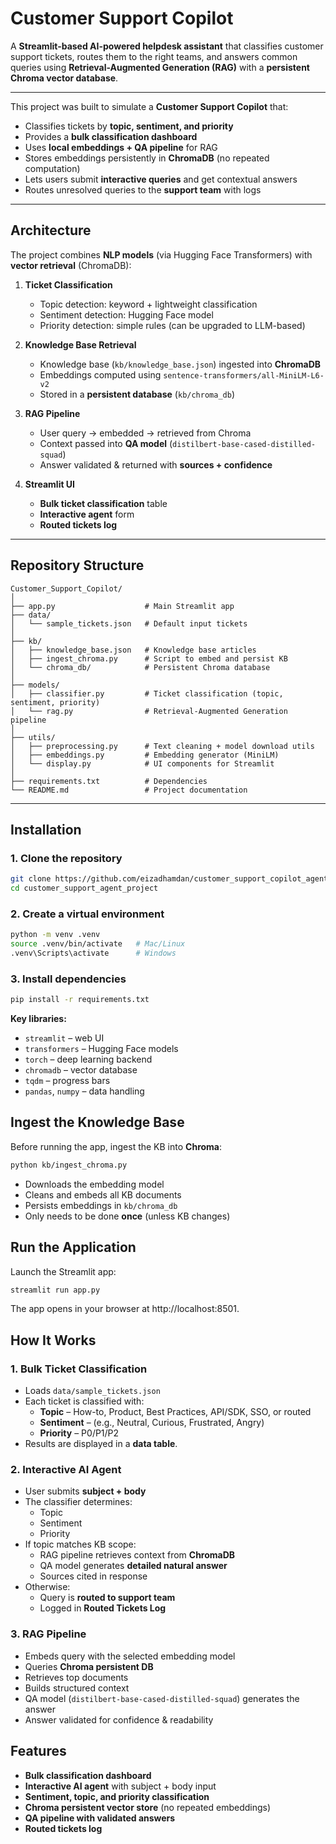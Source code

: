 # Customer Support Copilot

A **Streamlit-based AI-powered helpdesk assistant** that classifies customer support tickets, routes them to the right teams, and answers common queries using **Retrieval-Augmented Generation (RAG)** with a **persistent Chroma vector database**.

---

This project was built to simulate a **Customer Support Copilot** that:

- Classifies tickets by **topic, sentiment, and priority**
- Provides a **bulk classification dashboard**
- Uses **local embeddings + QA pipeline** for RAG
- Stores embeddings persistently in **ChromaDB** (no repeated computation)
- Lets users submit **interactive queries** and get contextual answers
- Routes unresolved queries to the **support team** with logs

---

## Architecture

The project combines **NLP models** (via Hugging Face Transformers) with **vector retrieval** (ChromaDB):

1. **Ticket Classification**
   - Topic detection: keyword + lightweight classification
   - Sentiment detection: Hugging Face model
   - Priority detection: simple rules (can be upgraded to LLM-based)

2. **Knowledge Base Retrieval**
   - Knowledge base (`kb/knowledge_base.json`) ingested into **ChromaDB**
   - Embeddings computed using `sentence-transformers/all-MiniLM-L6-v2`
   - Stored in a **persistent database** (`kb/chroma_db`)

3. **RAG Pipeline**
   - User query → embedded → retrieved from Chroma
   - Context passed into **QA model** (`distilbert-base-cased-distilled-squad`)
   - Answer validated & returned with **sources + confidence**

4. **Streamlit UI**
   - **Bulk ticket classification** table
   - **Interactive agent** form
   - **Routed tickets log**

---

## Repository Structure

```
Customer_Support_Copilot/
│
├── app.py                    # Main Streamlit app
├── data/
│   └── sample_tickets.json   # Default input tickets
│
├── kb/
│   ├── knowledge_base.json   # Knowledge base articles
│   ├── ingest_chroma.py      # Script to embed and persist KB
│   └── chroma_db/            # Persistent Chroma database
│
├── models/
│   ├── classifier.py         # Ticket classification (topic, sentiment, priority)
│   └── rag.py                # Retrieval-Augmented Generation pipeline
│
├── utils/
│   ├── preprocessing.py      # Text cleaning + model download utils
│   ├── embeddings.py         # Embedding generator (MiniLM)
│   └── display.py            # UI components for Streamlit
│
├── requirements.txt          # Dependencies
└── README.md                 # Project documentation
```

---

## Installation

### 1. Clone the repository

```bash
git clone https://github.com/eizadhamdan/customer_support_copilot_agent_project.git
cd customer_support_agent_project
```

### 2. Create a virtual environment

```bash
python -m venv .venv
source .venv/bin/activate   # Mac/Linux
.venv\Scripts\activate      # Windows
```

### 3. Install dependencies

```bash
pip install -r requirements.txt
```

**Key libraries:**

- `streamlit` – web UI
- `transformers` – Hugging Face models
- `torch` – deep learning backend
- `chromadb` – vector database
- `tqdm` – progress bars
- `pandas`, `numpy` – data handling

## Ingest the Knowledge Base

Before running the app, ingest the KB into **Chroma**:

```bash
python kb/ingest_chroma.py
```

- Downloads the embedding model
- Cleans and embeds all KB documents
- Persists embeddings in `kb/chroma_db`
- Only needs to be done **once** (unless KB changes)

## Run the Application

Launch the Streamlit app:

```bash
streamlit run app.py
```

The app opens in your browser at http://localhost:8501.

## How It Works

### 1. Bulk Ticket Classification

- Loads `data/sample_tickets.json`
- Each ticket is classified with:
   - **Topic** – How-to, Product, Best Practices, API/SDK, SSO, or routed
   - **Sentiment** – (e.g., Neutral, Curious, Frustrated, Angry)
   - **Priority** – P0/P1/P2
- Results are displayed in a **data table**.

### 2. Interactive AI Agent

- User submits **subject + body**
- The classifier determines:
   - Topic
   - Sentiment
   - Priority
- If topic matches KB scope:
   - RAG pipeline retrieves context from **ChromaDB**
   - QA model generates **detailed natural answer**
   - Sources cited in response
- Otherwise:
   - Query is **routed to support team**
   - Logged in **Routed Tickets Log**

### 3. RAG Pipeline

- Embeds query with the selected embedding model
- Queries **Chroma persistent DB**
- Retrieves top documents
- Builds structured context
- QA model (`distilbert-base-cased-distilled-squad`) generates the answer
- Answer validated for confidence & readability

## Features

- **Bulk classification dashboard**  
- **Interactive AI agent** with subject + body input  
- **Sentiment, topic, and priority classification**  
- **Chroma persistent vector store** (no repeated embeddings)  
- **QA pipeline with validated answers**  
- **Routed tickets log**  
